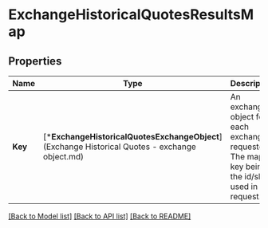 # ExchangeHistoricalQuotesResultsMap

## Properties
Name | Type | Description | Notes
------------ | ------------- | ------------- | -------------
**Key** | [***ExchangeHistoricalQuotesExchangeObject**](Exchange Historical Quotes - exchange object.md) | An exchange object for each exchange requested. The map key being the id/slug used in the request. | [default to null]

[[Back to Model list]](../README.md#documentation-for-models) [[Back to API list]](../README.md#documentation-for-api-endpoints) [[Back to README]](../README.md)


